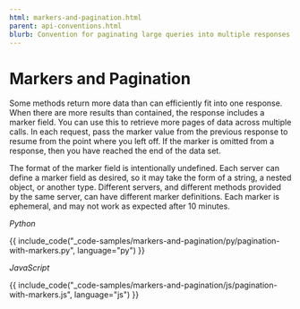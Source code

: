 ```yaml
---
html: markers-and-pagination.html
parent: api-conventions.html
blurb: Convention for paginating large queries into multiple responses.
---
```

# Markers and Pagination

Some methods return more data than can efficiently fit into one response. When there are more results than contained, the response includes a <span class="code-snippet">marker</span> field. You can use this to retrieve more pages of data across multiple calls. In each request, pass the <span class="code-snippet">marker</span> value from the previous response to resume from the point where you left off. If the <span class="code-snippet">marker</span> is omitted from a response, then you have reached the end of the data set.

The format of the <span class="code-snippet">marker</span> field is intentionally undefined. Each server can define a <span class="code-snippet">marker</span> field as desired, so it may take the form of a string, a nested object, or another type. Different servers, and different methods provided by the same server, can have different <span class="code-snippet">marker</span> definitions. Each <span class="code-snippet">marker</span> is ephemeral, and may not work as expected after 10 minutes.

<!-- MULTICODE_BLOCK_START -->

_Python_

{{ include_code("_code-samples/markers-and-pagination/py/pagination-with-markers.py", language="py") }}

_JavaScript_

{{ include_code("_code-samples/markers-and-pagination/js/pagination-with-markers.js", language="js") }}

<!-- MULTICODE_BLOCK_END -->
